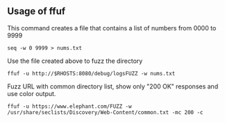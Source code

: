 ## Usage of ffuf

This command creates a file that contains a list of numbers from 0000 to 9999

`` seq -w 0 9999 > nums.txt ``

Use the file created above to fuzz the directory

``ffuf -u http://$RHOSTS:8080/debug/logsFUZZ -w nums.txt ``

Fuzz URL with common directory list, show only "200 OK" responses and use color output.

`` ffuf -u https://www.elephant.com/FUZZ -w /usr/share/seclists/Discovery/Web-Content/common.txt -mc 200 -c ``
